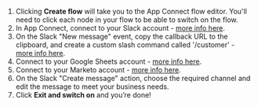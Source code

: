 1. Clicking **Create flow** will take you to the App Connect flow editor. You'll need to click each node in your flow to be able to switch on the flow.
1. In App Connect, connect to your Slack account - [more info here](https://developer.ibm.com/integration/docs/app-connect/how-to-guides-for-apps/use-ibm-app-connect-slack/).
1. On the Slack "New message" event, copy the callback URL to the clipboard, and create a custom slash command called '/customer' - [more info here](https://developer.ibm.com/integration/docs/app-connect/tutorials-for-ibm-app-connect/creating-event-driven-flow-can-use-slack-perform-action-another-application/). 
1. Connect to your Google Sheets account - [more info here](https://developer.ibm.com/integration/docs/app-connect/how-to-guides-for-apps/use-ibm-app-connect-google-sheets/). 
1. Connect to your Marketo account - [more info here](https://developer.ibm.com/integration/docs/app-connect/how-to-guides-for-apps/use-ibm-app-connect-marketo/).
1. On the Slack "Create message" action, choose the required channel and edit the message to meet your business needs.
1. Click **Exit and switch on** and you’re done!
